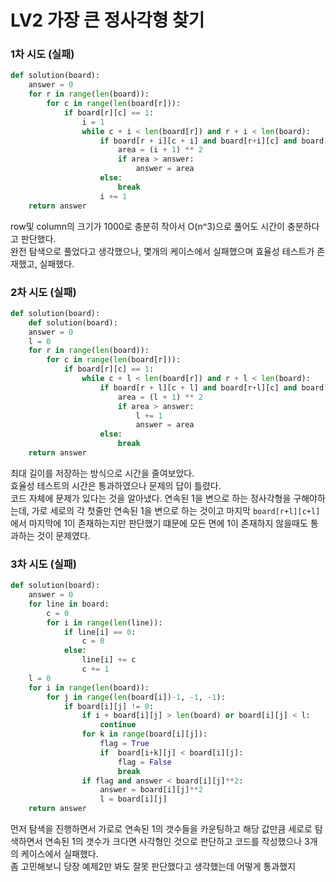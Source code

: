 # LV2 가장 큰 정사각형 찾기

### 1차 시도 (실패)
```py
def solution(board):
    answer = 0
    for r in range(len(board)):
        for c in range(len(board[r])):
            if board[r][c] == 1:
                i = 1
                while c + i < len(board[r]) and r + i < len(board):
                    if board[r + i][c + i] and board[r+i][c] and board[r][c + i]:
                        area = (i + 1) ** 2
                        if area > answer:
                            answer = area
                    else:
                        break
                    i += 1 
    return answer
```
row및 column의 크기가 1000로 충분히 작아서 O(n^3)으로 풀어도 시간이 충분하다고 판단했다.  
완전 탐색으로 풀었다고 생각했으나, 몇개의 케이스에서 실패했으며 효율성 테스트가 존재했고, 실패했다.

### 2차 시도 (실패)
```py
def solution(board):
    def solution(board):
    answer = 0
    l = 0
    for r in range(len(board)):
        for c in range(len(board[r])):
            if board[r][c] == 1:
                while c + l < len(board[r]) and r + l < len(board):
                    if board[r + l][c + l] and board[r+l][c] and board[r][c + l]:
                        area = (l + 1) ** 2
                        if area > answer:
                            l += 1
                            answer = area
                    else:
                        break
    return answer
```
최대 길이를 저장하는 방식으로 시간을 줄여보았다.  
효율성 테스트의 시간은 통과하였으나 문제의 답이 틀렸다.  
코드 자체에 문제가 있다는 것을 알아냈다. 연속된 1을 변으로 하는 정사각형을 구해야하는데, 가로 세로의 각 첫줄만 연속된 1을 변으로 하는 것이고 마지막 `board[r+l][c+l]` 에서 마지막에 1이 존재하는지만 판단했기 떄문에 모든 면에 1이 존재하지 않을때도 통과하는 것이 문제였다.


### 3차 시도 (실패)
```py
def solution(board):
    answer = 0
    for line in board:
        c = 0
        for i in range(len(line)):
            if line[i] == 0:
                c = 0
            else:
                line[i] += c
                c += 1
    l = 0
    for i in range(len(board)):
        for j in range(len(board[i])-1, -1, -1):
            if board[i][j] != 0:
                if i + board[i][j] > len(board) or board[i][j] < l:
                    continue
                for k in range(board[i][j]):
                    flag = True
                    if  board[i+k][j] < board[i][j]:
                        flag = False
                        break
                if flag and answer < board[i][j]**2:
                    answer = board[i][j]**2 
                    l = board[i][j]
    return answer
```
먼저 탐색을 진행하면서 가로로 연속된 1의 갯수들을 카운팅하고 해당 값만큼 세로로 탐색하면서 연속된 1의 갯수가 크다면 사각형인 것으로 판단하고 코드를 작성했으나 3개의 케이스에서 실패했다.  
좀 고민해보니 당장 예제2만 봐도 잘못 판단했다고 생각했는데 어떻게 통과했지
